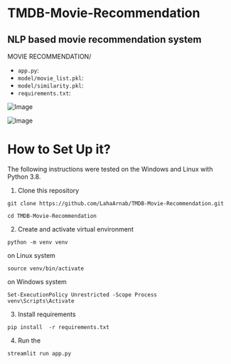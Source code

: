 # TMDB-Movie-Recommendation

## NLP based movie recommendation system

MOVIE RECOMMENDATION/
- `app.py`:
- `model/movie_list.pkl`: 
- `model/similarity.pkl`:
- `requirements.txt`: 

![Image](https://github.com/user-attachments/assets/03ceb4c1-fa34-49b2-93a9-584d689714e7)

![Image](https://github.com/user-attachments/assets/03df19ea-9112-4c0e-83ed-823fc9656664)



# How to Set Up it?

The following instructions were tested on the Windows and Linux with Python 3.8.

1. Clone this repository

```
git clone https://github.com/LahaArnab/TMDB-Movie-Recommendation.git
```
```
cd TMDB-Movie-Recommendation
```

2. Create and activate virtual environment 

```
python -m venv venv
```
on Linux system
```
source venv/bin/activate
```
on Windows system
```
Set-ExecutionPolicy Unrestricted -Scope Process
venv\Scripts\Activate      
```
3. Install requirements

```
pip install  -r requirements.txt
```

4. Run the 
```
streamlit run app.py    

```


